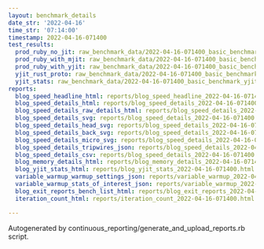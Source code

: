 ```yaml
---
layout: benchmark_details
date_str: '2022-04-16'
time_str: '07:14:00'
timestamp: 2022-04-16-071400
test_results:
  prod_ruby_no_jit: raw_benchmark_data/2022-04-16-071400_basic_benchmark_prod_ruby_no_jit.json
  prod_ruby_with_mjit: raw_benchmark_data/2022-04-16-071400_basic_benchmark_prod_ruby_with_mjit.json
  prod_ruby_with_yjit: raw_benchmark_data/2022-04-16-071400_basic_benchmark_prod_ruby_with_yjit.json
  yjit_rust_proto: raw_benchmark_data/2022-04-16-071400_basic_benchmark_yjit_rust_proto.json
  yjit_stats: raw_benchmark_data/2022-04-16-071400_basic_benchmark_yjit_stats.json
reports:
  blog_speed_headline_html: reports/blog_speed_headline_2022-04-16-071400.html
  blog_speed_details_html: reports/blog_speed_details_2022-04-16-071400.html
  blog_speed_details_raw_details_html: reports/blog_speed_details_2022-04-16-071400.raw_details.html
  blog_speed_details_svg: reports/blog_speed_details_2022-04-16-071400.svg
  blog_speed_details_head_svg: reports/blog_speed_details_2022-04-16-071400.head.svg
  blog_speed_details_back_svg: reports/blog_speed_details_2022-04-16-071400.back.svg
  blog_speed_details_micro_svg: reports/blog_speed_details_2022-04-16-071400.micro.svg
  blog_speed_details_tripwires_json: reports/blog_speed_details_2022-04-16-071400.tripwires.json
  blog_speed_details_csv: reports/blog_speed_details_2022-04-16-071400.csv
  blog_memory_details_html: reports/blog_memory_details_2022-04-16-071400.html
  blog_yjit_stats_html: reports/blog_yjit_stats_2022-04-16-071400.html
  variable_warmup_warmup_settings_json: reports/variable_warmup_2022-04-16-071400.warmup_settings.json
  variable_warmup_stats_of_interest_json: reports/variable_warmup_2022-04-16-071400.stats_of_interest.json
  blog_exit_reports_bench_list_html: reports/blog_exit_reports_2022-04-16-071400.bench_list.html
  iteration_count_html: reports/iteration_count_2022-04-16-071400.html

---
```

Autogenerated by continuous_reporting/generate_and_upload_reports.rb script.
